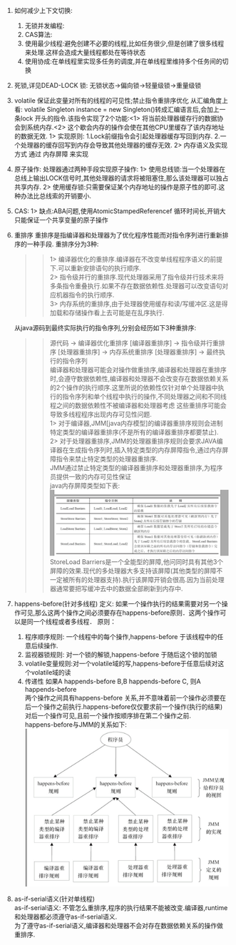 1. 如何减少上下文切换:
    1. 无锁并发编程:
    2. CAS算法:
    3. 使用最少线程:避免创建不必要的线程,比如任务很少,但是创建了很多线程来处理.这样会造成大量线程都处在等待状态
    4. 使用协成:在单线程里实现多任务的调度,并在单线程里维持多个任务间的切换
2. 死锁,详见DEAD-LOCK
   锁: 无锁状态->偏向锁->轻量级锁->重量级锁
3. volatile
   保证此变量对所有的线程的可见性;禁止指令重排序优化
   从汇编角度上看:
   volatile Singleton instance = new Singleton()转成汇编语言后,会加上一条lock 开头的指令.该指令实现了2个功能:<1> 将当前处理器缓存行的数据协会到系统内存.<2> 这个歇会内存的操作会使在其他CPU里缓存了该内存地址的数据无效.
   1> 实现原则:
        1.Lock前缀指令会引起处理器缓存写回到内存.
        2.一个处理器的缓存回写到内存会导致其他处理器的缓存无效.
   2> 内存语义及实现方式
        通过 内存屏障 来实现
4. 原子操作:
   处理器通过两种手段实现原子操作:
   1> 使用总线锁:当一个处理器在总线上输出LOCK信号时,其他处理器的请求将被阻塞住,那么该处理器可以独占共享内存.
   2> 使用缓存锁:只需要保证某个内存地址的操作是原子性的即可.这种办法比总线索的开销要小.
5. CAS:
   1> 缺点:ABA问题,使用AtomicStampedReferencef
          循环时间长,开销大
          只能保证一个共享变量的原子操作
6. 重排序
   重排序是指编译器和处理器为了优化程序性能而对指令序列进行重新排序的一种手段.
   重排序分为3种:  
   >> 1> 编译器优化的重排序.编译器在不改变单线程程序语义的前提下.可以重新安排语句的执行顺序.  
   >> 2> 指令级并行的重排序.现代处理器采用了指令级并行技术来将多条指令重叠执行.如果不存在数据依赖性.处理器可以改变语句对应机器指令的执行顺序.  
   >> 3> 内存系统的重排序,由于处理器使用缓存和读/写缓冲区.这是得加载和存储操作看上去可能是在乱序执行.  
   
   从java源码到最终实际执行的指令序列,分别会经历如下3种重排序:  
   >> 源代码 -> 编译器优化重排序 [编译器重排序] -> 指令级并行重排序 [处理器重排序] -> 内存系统重排序 [处理器重排序] -> 最终执行的指令序列  
   编译器和处理器可能会对操作做重排序,编译器和处理器在重排序时,会遵守数据依赖性,编译器和处理器不会改变存在数据依赖关系的2个操作的执行顺序.这里所说的依赖性仅针对单个处理器中执行的指令序列和单个线程中执行的操作,不同处理器之间和不同线程之间的数据依赖性不被编译器和处理器考虑
   这些重排序可能会导致多线程程序出现内存可见性问题.  
   1> 对于编译器,JMM[java内存模型]的编译器重排序规则会进制特定类型的编译器重排序(不是所有的编译器重排序都要禁止).  
   2> 对于处理器重排序,JMM的处理器重排序规则会要求JAVA编译器在生成指令序列时,插入特定类型的内存屏障指令,通过内存屏障指令来禁止特定类型的处理器重排序.  
   JMM通过禁止特定类型的编译器重排序和处理器重排序,为程序员提供一致的内存可见性保证  
   java内存屏障类型如下表:  
   ![内存屏障](./memoryBarria.png)  
   StoreLoad Barriers是一个全能型的屏障,他问同时具有其他3个屏障的效果.现代的多处理器大多支持该屏障(其他类型的屏障不一定被所有的处理器支持).执行该屏障开销会很高.因为当前处理器通常要把写缓冲去中的数据全部刷新到内存中.  
7. happens-before(针对多线程)
   定义: 如果一个操作执行的结果需要对另一个操作可见,那么这两个操作之间必须要存在happens-before原则．这两个操作可以是同一个线程或者多线程．
   原则：
   1. 程序顺序规则: 一个线程中的每个操作,happens-before 于该线程中的任意后续操作.
   2. 监视器锁规则: 对一个锁的解锁,happens-before 于随后这个锁的加锁
   3. volatile变量规则:对一个volatile域的写,happens-before于任意后续对这个volatile域的读
   4. 传递性 如果A happends-before B,B happends-before C, 则A happends-before  
   两个操作之间具有happens-before 关系,并不意味着前一个操作必须要在后一个操作之前执行.happens-before仅仅要求前一个操作(执行的结果)对后一个操作可见,且前一个操作按顺序排在第二个操作之前.  
   happens-before与JMM的关系如下:
   ![happens-before与JMM的关系](./happens-before.png)
8. as-if-serial语义(针对单线程)  
   as-if-serial语义: 不管怎么重排序,程序的执行结果不能被改变.编译器,runtime和处理器都必须遵守as-if-serial语义.         
   为了遵守as-if-serial语义,编译器和处理器不会对存在数据依赖关系的操作做重排序.


